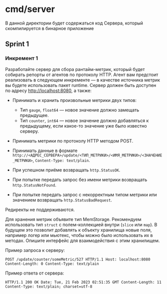 # cmd/server

В данной директории будет содержаться код Сервера, который скомпилируется в бинарное приложение

## Sprint 1

### Инкремент 1

Разработайте сервер для сбора рантайм-метрик, который будет собирать репорты от агентов по протоколу HTTP. Агент вам предстоит реализовать в следующем инкременте — в качестве источника метрик вы будете использовать пакет runtime.
Сервер должен быть доступен по адресу <http://localhost:8080>, а также:

- Принимать и хранить произвольные метрики двух типов:

  - Тип `gauge`, `float64` — новое значение должно замещать предыдущее.
  - Тип `counter`, `int64` — новое значение должно добавляться к предыдущему, если какое-то значение уже было известно серверу.
- Принимать метрики по протоколу HTTP методом POST.
- Принимать данные в формате `http://<АДРЕС_СЕРВЕРА>/update/<ТИП_МЕТРИКИ>/<ИМЯ_МЕТРИКИ>/<ЗНАЧЕНИЕ_МЕТРИКИ>`, `Content-Type: text/plain`.
- При успешном приёме возвращать `http.StatusOK`.
- При попытке передать запрос без имени метрики возвращать `http.StatusNotFound`.
- При попытке передать запрос с некорректным типом метрики или значением возвращать `http.StatusBadRequest`.

Редиректы не поддерживаются.

Для хранения метрик объявите тип MemStorage. Рекомендуем использовать тип `struct` с полем-коллекцией внутри (`slice` или `map`). В будущем это позволит добавлять к объекту хранилища новые поля, например логер или мьютекс, чтобы можно было использовать их в методах. Опишите интерфейс для взаимодействия с этим хранилищем.

Пример запроса к серверу:

`POST /update/counter/someMetric/527 HTTP/1.1
Host: localhost:8080
Content-Length: 0
Content-Type: text/plain`

Пример ответа от сервера:

`HTTP/1.1 200 OK
Date: Tue, 21 Feb 2023 02:51:35 GMT
Content-Length: 11
Content-Type: text/plain; charset=utf-8`
